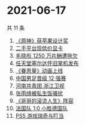 # 2021-06-17

共 11 条

<!-- BEGIN -->
<!-- 最后更新时间 Thu Jun 17 2021 08:18:40 GMT+0800 (China Standard Time) -->

1. [《原神》获苹果设计奖](https://www.zhihu.com/search?q=原神)
2. [二手平台现低价显卡](https://www.zhihu.com/search?q=显卡)
3. [毛晓彤 1250 万片酬遭拖欠](https://www.zhihu.com/search?q=毛晓彤)
4. [任天堂塞尔达怀旧掌机发布](https://www.zhihu.com/search?q=塞尔达)
5. [《眷思量》动画上线](https://www.zhihu.com/search?q=眷思量)
6. [中国男足晋级 12 强赛](https://www.zhihu.com/search?q=中国男足)
7. [河南共青团 浙江卫视](https://www.zhihu.com/search?q=浙江卫视抄袭)
8. [张雨绮被私生饭骚扰](https://www.zhihu.com/search?q=张雨绮)
9. [《哥哥的滚烫人生》阵容](https://www.zhihu.com/search?q=哥哥的滚烫人生)
10. [法国队 1:0 小胜德国队](https://www.zhihu.com/search?q=德法大战)
11. [PS5 游戏瑞奇与叮当](https://www.zhihu.com/search?q=瑞奇与叮当)

<!-- END -->
